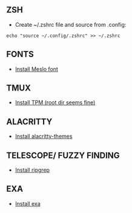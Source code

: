 ## ZSH

- Create ~/.zshrc file and source from .config:

```
echo "source ~/.config/.zshrc" >> ~/.zshrc
```

## FONTS

- [Install Meslo font](https://github.com/romkatv/powerlevel10k#meslo-nerd-font-patched-for-powerlevel10k)

## TMUX

- [Install TPM (root dir seems fine)](https://github.com/tmux-plugins/tpm)

## ALACRITTY

- [Install alacritty-themes](https://github.com/alacritty/alacritty-theme)

## TELESCOPE/ FUZZY FINDING

- [Install ripgrep](https://github.com/BurntSushi/ripgrep)

## EXA

- [Install exa](https://github.com/ogham/exa#homebrew)
